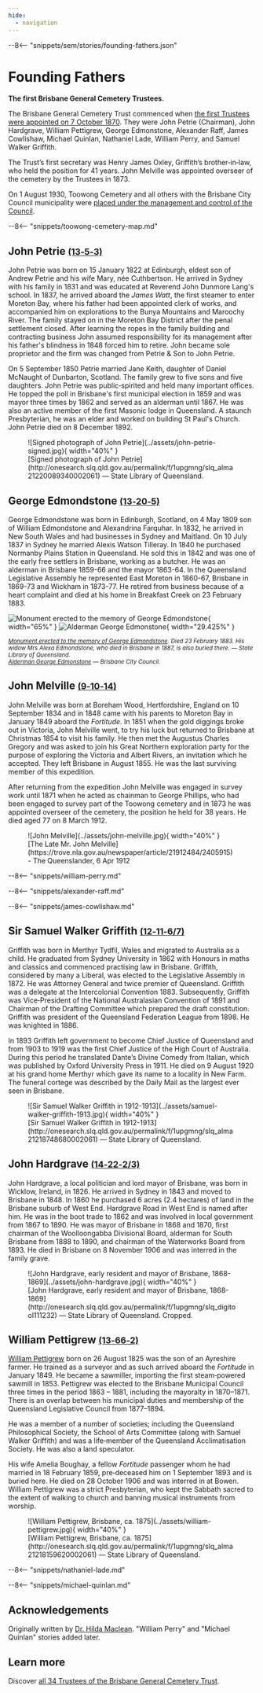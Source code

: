 ```yaml
---
hide:
  - navigation
---
```


--8<-- "snippets/sem/stories/founding-fathers.json"

# Founding Fathers

**The first Brisbane General Cemetery Trustees.**

The Brisbane General Cemetery Trust commenced when [the first Trustees were appointed on 7 October 1870][gazette-94]. They were John Petrie (Chairman), John Hardgrave, William Pettigrew, George Edmonstone, Alexander Raff, James Cowlishaw, Michael Quinlan, Nathaniel Lade, William Perry, and Samuel Walker Griffith.

[gazette-94]: ../assets/documents/Queensland_Gov_Gazette_10_October_1870_v11_94.pdf "Read the appointments Queensland Government Gazetter No. 94"

The Trust’s first secretary was Henry James Oxley, Griffith’s brother‑in‑law, who held the position for 41 years. John Melville was appointed overseer of the cemetery by the Trustees in 1873. 

<!-- https://trove.nla.gov.au/newspaper/article/23607855?searchTerm=Henry%20James%20Oxley -->

On 1 August 1930, Toowong Cemetery and all others with the Brisbane City Council municipality were [placed under the management and control of the Council](https://trove.nla.gov.au/newspaper/article/188264449).

<!--
https://trove.nla.gov.au/newspaper/article/178416098
-->

--8<-- "snippets/toowong-cemetery-map.md"

## John Petrie <small>[(13‑5‑3)](https://brisbane.discovereverafter.com/profile/31752300 "Go to Memorial Information" )</small>

John Petrie was born on 15 January 1822 at Edinburgh, eldest son of Andrew Petrie and his wife Mary, née Cuthbertson. He arrived in Sydney with his family in 1831 and was educated at Reverend John Dunmore Lang's school. In 1837, he arrived aboard the *James Watt*, the first steamer to enter Moreton Bay, where his father had been appointed clerk of works, and accompanied him on explorations to the Bunya Mountains and Maroochy River. The family stayed on in the Moreton Bay District after the penal settlement closed. After learning the ropes in the family building and contracting business John assumed responsibility for its management after his father's blindness in 1848 forced him to retire. John became sole proprietor and the firm was changed from Petrie & Son to John Petrie. 

On 5 September 1850 Petrie married Jane Keith, daughter of Daniel McNaught of Dunbarton, Scotland. The family grew to five sons and five daughters. John Petrie was public‑spirited and held many important offices. He topped the poll in Brisbane's first municipal election in 1859 and was mayor three times by 1862 and served as an alderman until 1867. He was also an active member of the first Masonic lodge in Queensland. A staunch Presbyterian, he was an elder and worked on building St Paul's Church. John Petrie died on 8 December 1892.

<figure markdown>
  ![Signed photograph of John Petrie](../assets/john-petrie-signed.jpg){ width="40%" }  
  <figcaption markdown>[Signed photograph of John Petrie](http://onesearch.slq.qld.gov.au/permalink/f/1upgmng/slq_alma21220089340002061) — State Library of Queensland.</figcaption>
</figure>

## George Edmondstone <small>[(13‑20‑5)](https://brisbane.discovereverafter.com/profile/32031000 "Go to Memorial Information" )</small>

George Edmondstone was born in Edinburgh, Scotland, on 4 May 1809 son of William Edmondstone and Alexandrina Farquhar. In 1832, he arrived in New South Wales and had businesses in Sydney and Maitland. On 10 July 1837 in Sydney he married Alexis Watson Tilleray. In 1840 he purchased Normanby Plains Station in Queensland. He sold this in 1842 and was one of the early free settlers in Brisbane, working as a butcher. He was an alderman in Brisbane 1859-66 and the mayor 1863-64. In the Queensland Legislative Assembly he represented East Moreton in 1860-67, Brisbane in 1869-73 and Wickham in 1873-77. He retired from business because of a heart complaint and died at his home in Breakfast Creek on 23 February 1883.

![Monument erected to the memory of George Edmondstone](../assets/george-edmondstone-monument.jpg){ width="65%" }  ![Alderman George Edmonstone](../assets/george-edmondstone.jpg){ width="29.425%" } 

*<small>[Monument erected to the memory of George Edmondstone](http://onesearch.slq.qld.gov.au/permalink/f/1upgmng/slq_alma21218962980002061). Died 23 February 1883. His widow Mrs Alexa Edmondstone, who died in Brisbane in 1887, is also buried there. — State Library of Queensland.</small>*  <br>
*<small>[Alderman George Edmonstone](https://library-brisbane.ent.sirsidynix.net.au/client/en_AU/BrisbaneImages/search/results?qu=Alderman+George+Edmonstone&rm=BRISBANEIMAGES0%7C%7C%7C1%7C%7C%7C0%7C%7C%7Ctrue&te=ASSET&lm=ALL_ASSETS) — Brisbane City Council.</small>*


## John Melville <small>[(9‑10‑14)](https://brisbane.discovereverafter.com/profile/31863313 "Go to Memorial Information" )</small>

John Melville was born at Boreham Wood, Hertfordshire, England on 10 September 1834 and in 1848 came with his parents to Moreton Bay in January 1849 aboard the *Fortitude*. In 1851 when the gold diggings broke out in Victoria, John Melville went, to try his luck but returned to Brisbane at Christmas 1854 to visit his family. He then met the Augustus Charles Gregory and was asked to join his Great Northern exploration party for the purpose of exploring the Victoria and Albert Rivers, an invitation which he accepted. They left Brisbane in August 1855. He was the last surviving member of this expedition.

After returning from the expedition John Melville was engaged in survey work until 1871 when he acted as chainman to George Phillips, who had been engaged to survey part of the Toowong cemetery and in 1873 he was appointed overseer of the cemetery, the position he held for 38 years. He died aged 77 on 8 March 1912.

<figure markdown>
  ![John Melville](../assets/john-melville.jpg){ width="40%" }
  <figcaption markdown>[The Late Mr. John Melville](https://trove.nla.gov.au/newspaper/article/21912484/2405915) -  The Queenslander, 6 Apr 1912</figcaption>
</figure>

--8<-- "snippets/william-perry.md"

--8<-- "snippets/alexander-raff.md"

--8<-- "snippets/james-cowlishaw.md"

## Sir Samuel Walker Griffith <small>[(12‑11‑6/7)](https://brisbane.discovereverafter.com/profile/31688994 "Go to Memorial Information" )</small>

Griffith was born in Merthyr Tydfil, Wales and migrated to Australia as a child. He graduated from Sydney University in 1862 with Honours in maths and classics and commenced practising law in Brisbane. Griffith, considered by many a Liberal, was elected to the Legislative Assembly in 1872. He was Attorney General and twice premier of Queensland. Griffith was a delegate at the Intercolonial Convention 1883. Subsequently, Griffith was Vice‑President of the National Australasian Convention of 1891 and Chairman of the Drafting Committee which prepared the draft constitution. Griffith was president of the Queensland Federation League from 1898. He was knighted in 1886.

In 1893 Griffith left government to become Chief Justice of Queensland and from 1903 to 1919 was the first Chief Justice of the High Court of Australia. During this period he translated Dante’s Divine Comedy from Italian, which was published by Oxford University Press in 1911. He died on 9 August 1920 at his grand home Merthyr which gave its name to a locality in New Farm. The funeral cortege was described by the Daily Mail as the largest ever seen in Brisbane.

<figure markdown>
  ![Sir Samuel Walker Griffith in 1912-1913](../assets/samuel-walker-griffith-1913.jpg){ width="40%" }  
  <figcaption markdown>[Sir Samuel Walker Griffith in 1912-1913](http://onesearch.slq.qld.gov.au/permalink/f/1upgmng/slq_alma21218748680002061) — State Library of Queensland.</figcaption>
</figure>

## John Hardgrave <small>[(14‑22‑2/3)](https://brisbane.discovereverafter.com/profile/31751117 "Go to Memorial Information" )</small>

John Hardgrave, a local politician and lord mayor of Brisbane, was born in Wicklow, Ireland, in 1826. He arrived in Sydney in 1843 and moved to Brisbane in 1848. In 1860 he purchased 6 acres (2.4 hectares) of land in the Brisbane suburb of West End. Hardgrave Road in West End is named after him. He was in the boot trade to 1862 and was involved in local government from 1867 to 1890. He was mayor of Brisbane in 1868 and 1870, first chairman of the Woolloongabba Divisional Board, alderman for South Brisbane from 1888 to 1890, and chairman of the Waterworks Board from 1893. He died in Brisbane on 8 November 1906 and was interred in the family grave.

<figure markdown>
  ![John Hardgrave, early resident and mayor of Brisbane, 1868-1869](../assets/john-hardgrave.jpg){ width="40%" }  
  <figcaption markdown>[John Hardgrave, early resident and mayor of Brisbane, 1868-1869](http://onesearch.slq.qld.gov.au/permalink/f/1upgmng/slq_digitool111232) — State Library of Queensland. Cropped.</figcaption>
</figure>

## William Pettigrew <small>[(13‑66‑2)](https://brisbane.discovereverafter.com/profile/31990291 "Go to Memorial Information" )</small>

[William Pettigrew](https://adb.anu.edu.au/biography/pettigrew-william-13152) born on 26 August 1825 was the son of an Ayreshire farmer. He trained as a surveyor and as such arrived aboard the *Fortitude* in January 1849. He became a sawmiller, importing the first steam‑powered sawmill in 1853. Pettigrew was elected to the Brisbane Municipal Council three times in the period 1863 – 1881, including the mayoralty in 1870–1871. There is an overlap between his municipal duties and membership of the Queensland Legislative Council from 1877–1894. 

He was a member of a number of societies; including the Queensland Philosophical Society, the School of Arts Committee (along with Samuel Walker Griffith) and was a life‑member of the Queensland Acclimatisation Society. He was also a land speculator. 

His wife Amelia Boughay, a fellow *Fortitude* passenger whom he had married in 18 February 1859, pre‑deceased him on 1 September 1893 and is buried here. He died on 28 October 1906 and was interred in at Bowen. William Pettigrew was a strict Presbyterian, who kept the Sabbath sacred to the extent of walking to church and banning musical instruments from worship.

<figure markdown>
  ![William Pettigrew, Brisbane, ca. 1875](../assets/william-pettigrew.jpg){ width="40%" }  
  <figcaption markdown>[William Pettigrew, Brisbane, ca. 1875](http://onesearch.slq.qld.gov.au/permalink/f/1upgmng/slq_alma21218159620002061) — State Library of Queensland.</figcaption>
</figure>

--8<-- "snippets/nathaniel-lade.md"

--8<-- "snippets/michael-quinlan.md"


## Acknowledgements

Originally written by [Dr. Hilda Maclean](https://www.linkedin.com/in/dr-hilda-maclean-4819a711/). "William Perry" and "Michael Quinlan" stories added later.

## Learn more

Discover [all 34 Trustees of the Brisbane General Cemetery Trust](../research/brisbane-general-cemetery-trustees.md).
